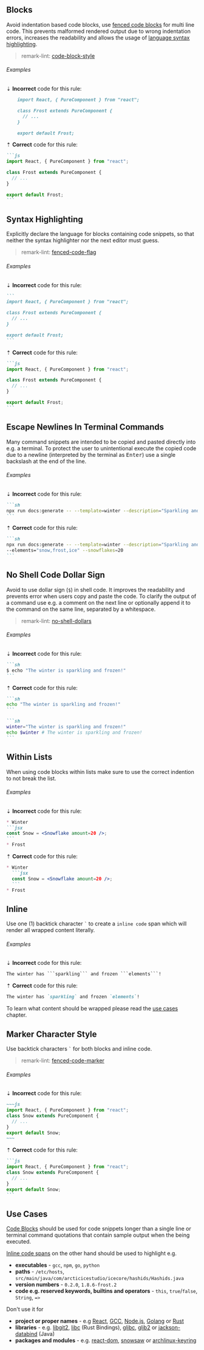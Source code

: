 ## Blocks

Avoid indentation based code blocks, use [fenced code blocks][gfm-spec-fenced_code_blocks] for multi line code. This prevents malformed rendered output due to wrong indentation errors, increases the readability and allows the usage of [language syntax highlighting][gh-help-gfm_code_syntax_highlighting].

> remark-lint: [code-block-style][remark-lint-code-block-style]

###### Examples

⇣ **Incorrect** code for this rule:

```markdown
    import React, { PureComponent } from "react";

    class Frost extends PureComponent {
      // ...
    }

    export default Frost;
```

⇡ **Correct** code for this rule:

`````markdown
```js
import React, { PureComponent } from "react";

class Frost extends PureComponent {
  // ...
}

export default Frost;
```
`````

## Syntax Highlighting

Explicitly declare the language for blocks containing code snippets, so that neither the syntax highlighter nor the next editor must guess.

> remark-lint: [fenced-code-flag][remark-lint-fenced-code-flag]

###### Examples

⇣ **Incorrect** code for this rule:

`````markdown
```
import React, { PureComponent } from "react";

class Frost extends PureComponent {
  // ...
}

export default Frost;
```
`````

⇡ **Correct** code for this rule:

`````markdown
```js
import React, { PureComponent } from "react";

class Frost extends PureComponent {
  // ...
}

export default Frost;
```
`````

## Escape Newlines In Terminal Commands

Many command snippets are intended to be copied and pasted directly into e.g. a terminal. To protect the user to unintentional execute the copied code due to a newline (interpreted by the terminal as <kbd>Enter</kbd>) use a single backslash at the end of the line.

###### Examples

⇣ **Incorrect** code for this rule:

`````markdown
```sh
npx run docs:generate -- --template=winter --description="Sparkling and frozen" --elements="snow,frost,ice" --snowflakes=20
```
`````

⇡ **Correct** code for this rule:

`````markdown
```sh
npx run docs:generate -- --template=winter --description="Sparkling and frozen" \
--elements="snow,frost,ice" --snowflakes=20
```
`````

## No Shell Code Dollar Sign

Avoid to use dollar sign (`$`) in shell code. It improves the readability and prevents error when users copy and paste the code. To clarify the output of a command use e.g. a comment on the next line or optionally append it to the command on the same line, separated by a whitespace.

> remark-lint: [no-shell-dollars][remark-lint-no-shell-dollars]

###### Examples

⇣ **Incorrect** code for this rule:

`````markdown
```sh
$ echo "The winter is sparkling and frozen!"
```
`````

⇡ **Correct** code for this rule:

`````markdown
```sh
echo "The winter is sparkling and frozen!"
```
`````

`````markdown
```sh
winter="The winter is sparkling and frozen!"
echo $winter # The winter is sparkling and frozen!
```
`````

## Within Lists

When using code blocks within lists make sure to use the correct indention to not break the list.

###### Examples

⇣ **Incorrect** code for this rule:

`````markdown
* Winter
```jsx
const Snow = <Snowflake amount=20 />;
```
* Frost
`````

⇡ **Correct** code for this rule:

`````markdown
* Winter
  ```jsx
  const Snow = <Snowflake amount=20 />;
  ```
* Frost
`````

## Inline

Use one (1) backtick character `` ` `` to create a `inline code` span which will render all wrapped content literally.

###### Examples

⇣ **Incorrect** code for this rule:

`````markdown
The winter has ```sparkling``` and frozen ```elements```!
`````

⇡ **Correct** code for this rule:

```markdown
The winter has `sparkling` and frozen `elements`!
```

To learn what content should be wrapped please read the [use cases](#use-cases) chapter.

## Marker Character Style

Use backtick characters `` ` `` for both blocks and inline code.

> remark-lint: [fenced-code-marker][remark-lint-fenced-code-marker]

###### Examples

⇣ **Incorrect** code for this rule:

`````markdown
~~~js
import React, { PureComponent } from "react";
class Snow extends PureComponent {
  // ...
}
export default Snow;
~~~
`````

⇡ **Correct** code for this rule:

`````markdown
```js
import React, { PureComponent } from "react";
class Snow extends PureComponent {
  // ...
}
export default Snow;
```
`````

## Use Cases

[Code Blocks](#blocks) should be used for code snippets longer than a single line or terminal command quotations that contain sample output when the being executed.

[Inline code spans](#inline) on the other hand should be used to highlight e.g.

- **executables** - `gcc`, `npm`, `go`, `python`
- **paths** - `/etc/hosts`, `src/main/java/com/arcticicestudio/icecore/hashids/Hashids.java`
- **version numbers** - `0.2.0`, `1.8.6-frost.2`
- **code e.g. reserved keywords, builtins and operators** - `this`, `true`/`false`, `String`, `=>`

Don't use it for

- **project or proper names** - e.g [React][react], [GCC][gcc], [Node.js][nodejs], [Golang][golang] or [Rust][rustlang]
- **libraries** - e.g. [libgit2][], [libc][crates-libc] (Rust Bindings), [glibc][], [glib2][] or [jackson-databind][bintray-jackson-databind] (Java)
- **packages and modules** - e.g. [react-dom][npm-react-dom], [snowsaw][pypi-snowsaw] or [archlinux-keyring][archlinux-keyring]

[archlinux-keyring]: https://www.archlinux.org/packages/core/any/archlinux-keyring
[bintray-jackson-databind]: https://bintray.com/bintray/jcenter/com.fasterxml.jackson.core%3Ajackson-databind
[crates-libc]: https://crates.io/crates/libc
[gcc]: https://gcc.gnu.org
[gfm-spec-fenced_code_blocks]: https://github.github.com/gfm/#fenced-code-blocks
[gh-help-gfm_code_syntax_highlighting]: https://help.github.com/articles/creating-and-highlighting-code-blocks/#syntax-highlighting
[glib2]: https://wiki.gnome.org/Projects/GLib
[glibc]: https://www.gnu.org/software/libc
[golang]: https://golang.org
[libgit2]: https://libgit2.github.com
[nodejs]: https://nodejs.org
[npm-react-dom]: https://www.npmjs.com/package/react-dom
[pypi-snowsaw]: https://pypi.python.org/pypi/snowsaw
[react]: https://reactjs.org
[remark-lint-code-block-style]: https://github.com/remarkjs/remark-lint/tree/master/packages/remark-lint-code-block-style
[remark-lint-fenced-code-flag]: https://github.com/remarkjs/remark-lint/tree/master/packages/remark-lint-fenced-code-flag
[remark-lint-fenced-code-marker]: https://github.com/remarkjs/remark-lint/tree/master/packages/remark-lint-fenced-code-marker
[remark-lint-no-shell-dollars]: https://github.com/remarkjs/remark-lint/tree/master/packages/remark-lint-no-shell-dollars
[rustlang]: https://www.rust-lang.org

